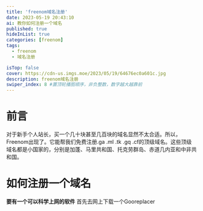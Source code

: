 ```yaml
---
title: 'freenom域名注册'
date: 2023-05-19 20:43:10
ai: 教你如何注册一个域名
published: true
hideInList: true
categories: [freenom]
tags:
  - freenom
  - 域名注册

isTop: false
cover: https://cdn-us.imgs.moe/2023/05/19/64676ec0a601c.jpg
description: freenom域名注册
swiper_index: 8 #置顶轮播图顺序，非负整数，数字越大越靠前
---
```

# 前言
对于新手个人站长，买一个几十块甚至几百块的域名显然不太合适。所以，Freenom出现了。它能帮我们免费注册.ga .ml .tk .gq .cf的顶级域名。这些顶级域名都是小国家的，分别是加蓬、马里共和国、托克劳群岛、赤道几内亚和中非共和国。

# 如何注册一个域名
**要有一个可以科学上网的软件**
首先去网上下载一个Gooreplacer
